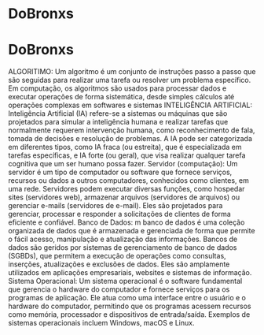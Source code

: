 # DoBronxs
# DoBronxs
ALGORITIMO: Um algoritmo é um conjunto de instruções passo a passo que são seguidas para realizar uma tarefa ou resolver um problema específico. Em computação, os algoritmos são usados para processar dados e executar operações de forma sistemática, desde simples cálculos até operações complexas em softwares e sistemas
INTELIGÊNCIA ARTIFICIAL: Inteligência Artificial (IA) refere-se a sistemas ou máquinas que são projetados para simular a inteligência humana e realizar tarefas que normalmente requerem intervenção humana, como reconhecimento de fala, tomada de decisões e resolução de problemas. A IA pode ser categorizada em diferentes tipos, como IA fraca (ou estreita), que é especializada em tarefas específicas, e IA forte (ou geral), que visa realizar qualquer tarefa cognitiva que um ser humano possa fazer.
Servidor (computação): Um servidor é um tipo de computador ou software que fornece serviços, recursos ou dados a outros computadores, conhecidos como clientes, em uma rede. Servidores podem executar diversas funções, como hospedar sites (servidores web), armazenar arquivos (servidores de arquivos) ou gerenciar e-mails (servidores de e-mail). Eles são projetados para gerenciar, processar e responder a solicitações de clientes de forma eficiente e confiável.
Banco de Dados: m banco de dados é uma coleção organizada de dados que é armazenada e gerenciada de forma que permite o fácil acesso, manipulação e atualização das informações. Bancos de dados são geridos por sistemas de gerenciamento de banco de dados (SGBDs), que permitem a execução de operações como consultas, inserções, atualizações e exclusões de dados. Eles são amplamente utilizados em aplicações empresariais, websites e sistemas de informação.
Sistema Operacional: Um sistema operacional é o software fundamental que gerencia o hardware do computador e fornece serviços para os programas de aplicação. Ele atua como uma interface entre o usuário e o hardware do computador, permitindo que os programas acessem recursos como memória, processador e dispositivos de entrada/saída. Exemplos de sistemas operacionais incluem Windows, macOS e Linux.
